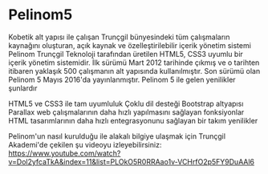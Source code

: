 # Pelinom5
Kobetik alt yapısı ile çalışan Trunçgil bünyesindeki tüm çalışmaların kaynağını oluşturan, açık kaynak ve özelleştirilebilir içerik yönetim sistemi
Pelinom Trunçgil Teknoloji tarafından üretilen HTML5, CSS3 uyumlu bir içerik yönetim sistemidir. İlk sürümü Mart 2012 tarihinde çıkmış ve o tarihten itibaren yaklaşık 500 çalışmanın alt yapısında kullanılmıştır. Son sürümü olan Pelinom 5 Mayıs 2016'da yayınlanmıştır. Pelinom 5 ile gelen yenilikler şunlardır

HTML5 ve CSS3 ile tam uyumluluk
Çoklu dil desteği
Bootstrap altyapısı
Parallax web çalışmalarının daha hızlı yapılmasını sağlayan fonksiyonlar
HTML tasarımlarının daha hızlı entegrasyonunu sağlayan bir takım yenilikler

Pelinom'un nasıl kurulduğu ile alakalı bilgiye ulaşmak için Trunçgil Akademi'de çekilen şu videoyu izleyebilirsiniz:
https://www.youtube.com/watch?v=Dol2yfcaTkA&index=11&list=PLOkO5R0RRAao1v-VCHrfO2p5FY9DuAAl6


